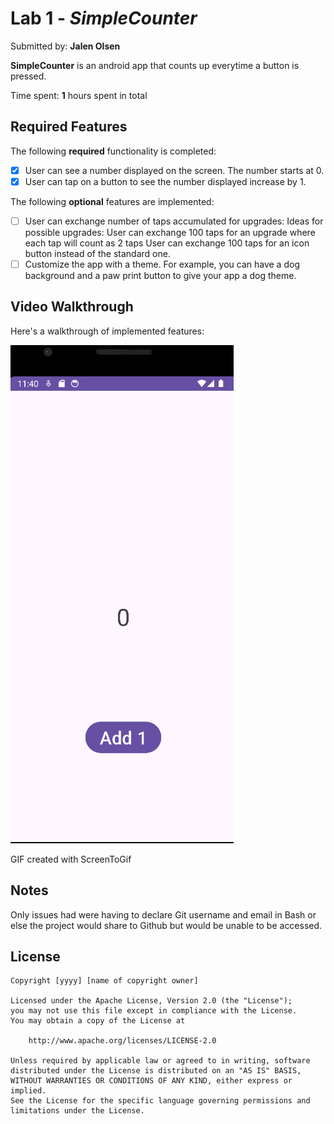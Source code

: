 # Lab 1 - *SimpleCounter*

Submitted by: **Jalen Olsen**

**SimpleCounter** is an android app that counts up everytime a button is pressed. 

Time spent: **1** hours spent in total

## Required Features

The following **required** functionality is completed:

* [X] User can see a number displayed on the screen. The number starts at 0.
* [X] User can tap on a button to see the number displayed increase by 1.

The following **optional** features are implemented:

* [ ] User can exchange number of taps accumulated for upgrades:
        Ideas for possible upgrades:
        User can exchange 100 taps for an upgrade where each tap will count as 2 taps
        User can exchange 100 taps for an icon button instead of the standard one.
* [ ] Customize the app with a theme. For example, you can have a dog background and a paw print button to give your app a dog theme.

## Video Walkthrough

Here's a walkthrough of implemented features:

<img src='walkthrough.gif' title='Video Walkthrough' width='' alt='Video Walkthrough' />

<!-- Replace this with whatever GIF tool you used! -->
GIF created with ScreenToGif  
<!-- Recommended tools:
[Kap](https://getkap.co/) for macOS
[ScreenToGif](https://www.screentogif.com/) for Windows
[peek](https://github.com/phw/peek) for Linux. -->

## Notes

Only issues had were having to declare Git username and email in Bash or else the project would share to Github but would be unable to be accessed.

## License

    Copyright [yyyy] [name of copyright owner]

    Licensed under the Apache License, Version 2.0 (the "License");
    you may not use this file except in compliance with the License.
    You may obtain a copy of the License at

        http://www.apache.org/licenses/LICENSE-2.0

    Unless required by applicable law or agreed to in writing, software
    distributed under the License is distributed on an "AS IS" BASIS,
    WITHOUT WARRANTIES OR CONDITIONS OF ANY KIND, either express or implied.
    See the License for the specific language governing permissions and
    limitations under the License.
